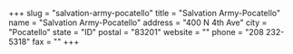 +++
slug = "salvation-army-pocatello"
title = "Salvation Army-Pocatello"
name = "Salvation Army-Pocatello"
address = "400 N 4th Ave"
city = "Pocatello"
state = "ID"
postal = "83201"
website = ""
phone = "208 232-5318"
fax = ""
+++
